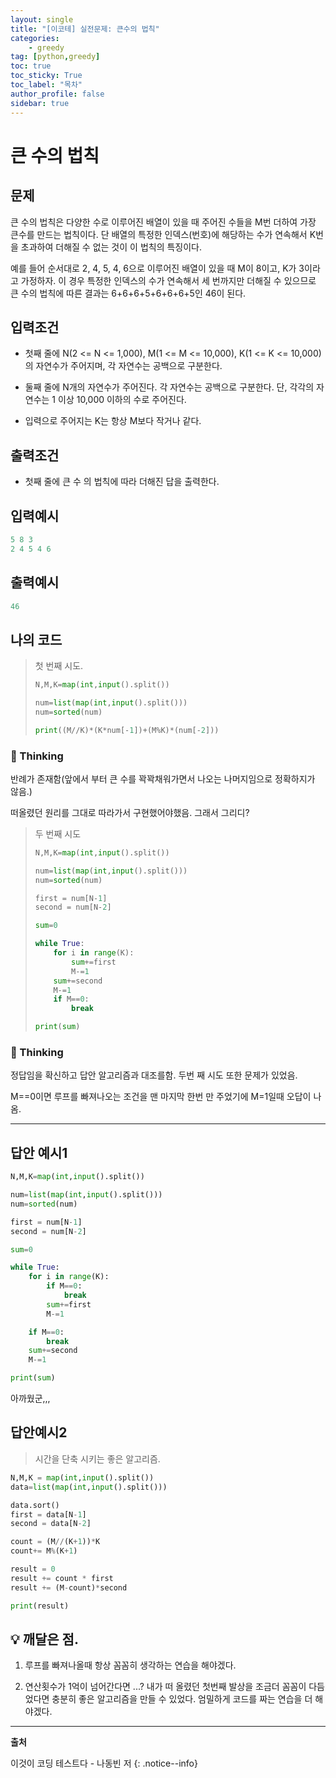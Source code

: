 ```yaml
---
layout: single
title: "[이코테] 실전문제: 큰수의 법칙"
categories: 
    - greedy
tag: [python,greedy]
toc: true
toc_sticky: True
toc_label: "목차"
author_profile: false
sidebar: true
---
```


# 큰 수의 법칙 

## 문제
 큰 수의 법칙은 다양한 수로 이루어진 배열이 있을 때 주어진 수들을 M번 더하여 가장 큰수를 만드는 법칙이다. 단 배열의 특정한 인덱스(번호)에 해당하는 수가 연속해서 K번을 초과하여 더해질 수 없는 것이 이 법칙의 특징이다.

예를 들어 순서대로 2, 4, 5, 4, 6으로 이루어진 배열이 있을 때 M이 8이고, K가 3이라고 가정하자.
이 경우 특정한 인덱스의 수가 연속해서 세 번까지만 더해질 수 있으므로 큰 수의 법칙에 따른 결과는 6+6+6+5+6+6+6+5인 46이 된다.



## 입력조건

* 첫째 줄에 N(2 <= N <= 1,000), M(1 <= M <= 10,000), K(1 <= K <= 10,000)의 자연수가 주어지며, 각 자연수는 공백으로 구분한다.

* 둘째 줄에 N개의 자연수가 주어진다. 각 자연수는 공백으로 구분한다. 단, 각각의 자연수는 1 이상 10,000 이하의 수로 주어진다.
* 입력으로 주어지는 K는 항상 M보다 작거나 같다.



## 출력조건

* 첫째 줄에 큰 수 의 법칙에 따라 더해진 답을 출력한다.



## 입력예시

```python
5 8 3
2 4 5 4 6
```

## 출력예시

```python
46
```



## 나의 코드

> 첫 번째 시도.
>
> ```python
> N,M,K=map(int,input().split())
> 
> num=list(map(int,input().split()))
> num=sorted(num)
> 
> print((M//K)*(K*num[-1])+(M%K)*(num[-2]))
> ```

### 🌝 Thinking

 반례가 존재함(앞에서 부터 큰 수를 꽉꽉채워가면서 나오는 나머지임으로 정확하지가 않음.)

떠올렸던 원리를 그대로 따라가서 구현했어야했음. 그래서 그리디?



> 두 번째 시도 
>
> ```python
> N,M,K=map(int,input().split())
> 
> num=list(map(int,input().split()))
> num=sorted(num)
> 
> first = num[N-1]
> second = num[N-2]
> 
> sum=0
> 
> while True:
>     for i in range(K):
>         sum+=first
>         M-=1
>     sum+=second
>     M-=1
>     if M==0:
>         break
> 
> print(sum)
> 
> ```
>
> 

### 🌝 Thinking

 정답임을 확신하고 답안 알고리즘과 대조를함.
두번 째 시도 또한 문제가 있었음.

M==0이면 루프를 빠져나오는 조건을 맨 마지막 한번 만 주었기에 M=1일때 오답이 나옴.

---



## 답안 예시1

```python
N,M,K=map(int,input().split())

num=list(map(int,input().split()))
num=sorted(num)

first = num[N-1]
second = num[N-2]

sum=0

while True:
    for i in range(K):
        if M==0:
            break
        sum+=first
        M-=1

    if M==0:
        break
    sum+=second
    M-=1

print(sum)
```
아까웠군,,,



## 답안예시2

> 시간을 단축 시키는 좋은 알고리즘.

```python
N,M,K = map(int,input().split())
data=list(map(int,input().split()))

data.sort()
first = data[N-1]
second = data[N-2]

count = (M//(K+1))*K
count+= M%(K+1)

result = 0 
result += count * first
result += (M-count)*second

print(result)
```



## 💡 깨달은 점.

1. 루프를 빠져나올때 항상 꼼꼼히 생각하는 연습을 해야겠다.

2. 연산횟수가 1억이 넘어간다면 ...? 
    내가 떠 올렸던 첫번째  발상을 조금더 꼼꼼이 다듬었다면
    충분히 좋은 알고리즘을 만들 수 있었다. 엄밀하게 코드를 짜는 연습을 더 해야겠다.


---
**출처**

이것이 코딩 테스트다 - 나동빈 저
{: .notice--info} 
